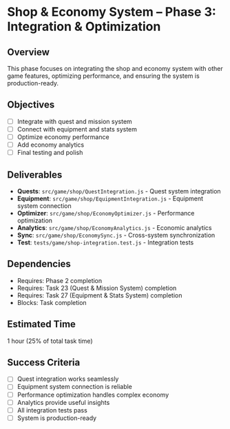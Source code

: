 # Shop & Economy System – Phase 3: Integration & Optimization

## Overview
This phase focuses on integrating the shop and economy system with other game features, optimizing performance, and ensuring the system is production-ready.

## Objectives
- [ ] Integrate with quest and mission system
- [ ] Connect with equipment and stats system
- [ ] Optimize economy performance
- [ ] Add economy analytics
- [ ] Final testing and polish

## Deliverables
- **Quests**: `src/game/shop/QuestIntegration.js` - Quest system integration
- **Equipment**: `src/game/shop/EquipmentIntegration.js` - Equipment system connection
- **Optimizer**: `src/game/shop/EconomyOptimizer.js` - Performance optimization
- **Analytics**: `src/game/shop/EconomyAnalytics.js` - Economic analytics
- **Sync**: `src/game/shop/EconomySync.js` - Cross-system synchronization
- **Test**: `tests/game/shop-integration.test.js` - Integration tests

## Dependencies
- Requires: Phase 2 completion
- Requires: Task 23 (Quest & Mission System) completion
- Requires: Task 27 (Equipment & Stats System) completion
- Blocks: Task completion

## Estimated Time
1 hour (25% of total task time)

## Success Criteria
- [ ] Quest integration works seamlessly
- [ ] Equipment system connection is reliable
- [ ] Performance optimization handles complex economy
- [ ] Analytics provide useful insights
- [ ] All integration tests pass
- [ ] System is production-ready 